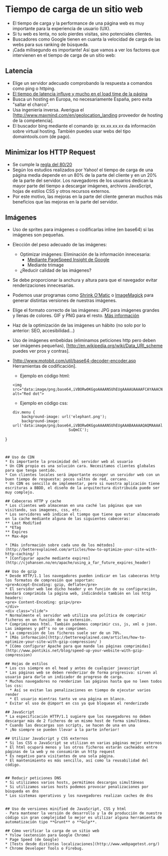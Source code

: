 # Tiempo de carga de un sitio web

* El tiempo de carga y la performance de una página web es muy importante para la experiencia de usuario (UX). 
* Si tu web es lenta, no solo pierdes visitas, sino potenciales clientes.
* Buscadores como Google tienen en cuanta la velocidad de carga de las webs para sus ranking de búsqueda.
* ¡Cada milisegundo es importante! Así que vamos a ver los factores que intervienen en el tiempo de carga de un sitio web:

## Latencia
* Elige un servidor adecuado comprobando la respuesta a comandos como ping o httping.
* [El tiempo de latencia influye y mucho en el load time de la página](http://www.igvita.com/2012/07/19/latency-the-new-web-performance-bottleneck/)
* Busca un hosting en Europa, no necesariamente España, pero evita "saltar el charco".
* Usa ingeniería inversa. Averigua el [http://www.maxmind.com/en/geolocation_landing proveedor de hosting de la competencia].
* El buscador bing mediante el comando ip: xx.xx.xx.xx da información sobre virtual hosting. También puedes usar webs del tipo domaintools.com (de pago).

## Minimizar los HTTP Request
* Se cumple la [regla del 80/20](http://es.wikipedia.org/wiki/Principio_de_Pareto )
* Según los estudios realizados por Yahoo! el tiempo de carga de una página media depende en un 80% de la parte del cliente y en un 20% de la parte del servidor. Los navegadores de los usuarios dedican la mayor parte del tiempo a descargar imágenes, archivos JavaScript, hojas de estilos CSS y otros recursos externos.
* Por este motivo, las mejoras en la parte del cliente generan muchos más beneficios que las mejoras en la parte del servidor.

## Imágenes
* Uso de sprites para imágenes o codificarlas inline (en base64) si las imágenes son pequeñas.
* Elección del peso adecuado de las imágenes:
  - Optimizar imágenes: Eliminación de la información innecesaria:
    - [Mediante PageSpeed Insight de Google](https://developers.google.com/speed/pagespeed/insights/) 
    - Mediante trimage
  - ¿Reducir calidad de las imágenes? 
* Se debe proporcionar la anchura y altura para que el navegador evitar renderizaciones innecesarias.
* Podemos usar programas como [Shrink O’Matic](http://toki-woki.net/p/Shrink-O-Matic/) o [ImageMagick](http://www.imagemagick.org/) para generar distintas versiones de nuestras imágenes.

* Elige el formato correcto de las imágenes: JPG para imágenes grandes y llenas de colores. GIF y PNG para el resto. [Más información](http://www.websiteoptimization.com/speed/tweak/format/ )

* Haz de la optimización de las imágenes un hábito (no solo por lo anterior: SEO, accesibilidad...)

* Uso de imágenes embebidas (eliminamos peticiones http pero deben ser imágenes pequeñas), [http://en.wikipedia.org/wiki/Data_URI_scheme puedes ver pros y contras].
* [http://www.motobit.com/util/base64-decoder-encoder.asp Herramientas de codificación].
  * Ejemplo en código html:

  ```
  <img src="data:image/png;base64,iVBORw0KGgoAAAANSUhEUgAAAAUAAAAFCAYAAACNbyblAAAAHElEQVQI12P4//8/w38GIAXDIBKE0DHxgljNBAAO9TXL0Y4OHwAAAABJRU5ErkJggg==" alt="Red dot">
  ```
     * Ejemplo en código css:

  ```
  div.menu {
      background-image: url('elephant.png');
      background-image:  url('data:image/png;base64,iVBORw0KGgoAAAANSUhEUgAAABAAAAAQAQMAAAAlPW0iAAAABlBMVEUAAAD///+l2Z/dAAAAM0lEQVR4nGP4/5/h/1+G/58ZDrAz3D/McH8yw83NDDeNGe4Ug9C9zwz3gVLMDA/A6P9/AFGGFyjOXZtQAAAAAElFTk
                           SuQmCC');
}
```


## Uso de CDN
* Es importante la proximidad del servidor web al usuario
* Un CDN propio es una solución cara. Necesitamos clientes globales para que tenga sentido.
* Con clientes locales será importante escoger un servidor web con un buen tiempo de respuesta: pocos saltos de red, cercano.
* Un CDN es sencillo de implementar, pero si nuestra aplicación tiene escrituras a BBDD, el diseño de la arquitectura distribuida puede ser muy complejo.

## Cabeceras HTTP y cache
* Los clientes web almacenan en una caché las páginas que van visitando, sus imagenes, css, etc.
* Los servidores web indican el tiempo que tiene que estar almacenado en la cache mediante alguna de las siguientes cabeceras:
** Last Modified
* *ETag
** Expires
** Max-Age

* [Más información sobre cada uno de los métodos](http://betterexplained.com/articles/how-to-optimize-your-site-with-http-caching/ )
* [Configurar apache mediante expires](http://cjohansen.no/en/apache/using_a_far_future_expires_header)

## Uso de gzip
* Desde HTTP/1.1 los navegadores pueden indicar en las cabeceras http los formatos de compresión que soportan:
<pre>Accept-Encoding: gzip, deflate</pre>
* El servidor web lee dicho header y en función de su configuración, mandará comprimida la página web, indicándolo también en los http headers:
<pre> Content-Encoding: gzip</pre>
</div>
<div class="slide">
* Normalmente el servidor web utiliza una política de comprimir ficheros en un función de su extensión. 
* Comprimiremos html. También podemos comprimir css, js, xml o json. Las imágenes y pdf's no se comprimen.
* La compresión de los ficheros suele ser de un 70%. 
* [Más información](http://betterexplained.com/articles/how-to-optimize-your-site-with-gzip-compression/ )
* [Cómo configurar Apache para que mande las páginas comprimidas](http://www.pontikis.net/blog/speed-up-your-website-with-gzip-compression)

## Hojas de estilos
* Los css siempre en el head y antes de cualquier javascript
* Las páginas web se deben renderizar de forma progresiva: sirven al usuario para darle un indicador de progreso de carga.
* Muchos navegadores no renderizan las páginas hasta que no leen todos los css:
  * Así se evitan las penalizaciones en tiempo de ejecutar varios render
  * El usuario mientras tanto ve una página en blanco.
* Evitar el uso de @import en css ya que bloquean el renderizado 

## JavaScript
* La especificación HTTP/1.1 sugiere que los navegadores no deben descargar más de 2 ficheros de un mismo host de forma simultánea. 
* Cuando las descargas son scripts, se hacen de una en una
* ¡No siempre se pueden llevar a la parte inferior!

## Utilizar JavaScript y CSS externos
* Si los CSS o JavaScript se utilizan en varias páginas mejor externos
* El html ocupará menos y los otros ficheros estarán cacheados entre páginas de la web y no consumirán un http request
* Es negativo para visitantes de una sola página.
* El mantenimiento es más sencillo, así como la reusabilidad del código.


## Reducir peticiones DNS
* Si utilizamos varios hosts, permitimos descargas simultáneas
* Si utilizamos varios hosts podemos provocar penalizaciones por búsqueda en dns
* Los sistemas operativos y los navegadores realizan caches de dns


## Uso de versiones minified de JavaScript, CSS y html
- Para mantener la versión de desarrollo y la de producción de nuestro código sin gran complejidad lo mejor es utilizar alguna herramienta de automatización tipo **Grunt** o **Gulp**.

## Cómo verificar la carga de un sitio web
* Yslow (extensión para Google Chrome)
* Page Speed (de Google)
* [Tests desde distintas localizaciones](http://www.webpagetest.org/)
* Chrome Developer Tools o Firebug.

